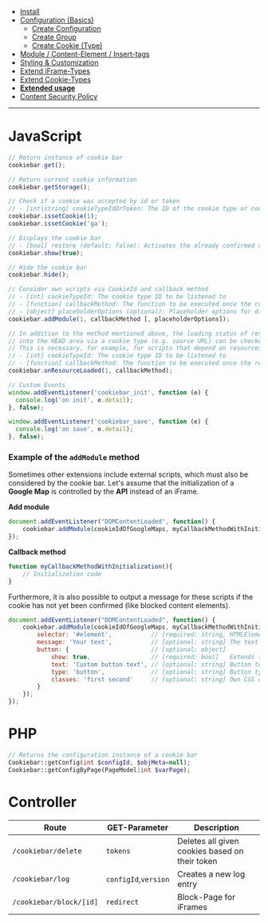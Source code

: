 - [Install](INSTALL.md)
- [Configuration (Basics)](BASICS.md)
    - [Create Configuration](CONFIGURATION.md)
    - [Create Group](GROUP.md)
    - [Create Cookie (Type)](COOKIE.md)
- [Module / Content-Element / Insert-tags](MOD_CE_MISC.md)
- [Styling & Customization](CUSTOMIZATION.md)
- [Extend iFrame-Types](EXTEND_IFRAME.md)
- [Extend Cookie-Types](EXTEND_TYPE.md)
- [**Extended usage**](EXTENDED_USAGE.md)
- [Content Security Policy](CONTENT_SECURITY_POLICY.md)

---

# JavaScript
```javascript
// Return instance of cookie bar
cookiebar.get();

// Return current cookie information
cookiebar.getStorage();

// Check if a cookie was accepted by id or token
// - [int|string] cookieTypeIdOrToken: The ID of the cookie type or cookie token to be queried
cookiebar.issetCookie(1);
cookiebar.issetCookie('ga');

// Displays the cookie bar
// - [bool] restore (default: false): Activates the already confirmed cookie checkboxes
cookiebar.show(true);

// Hide the cookie bar
cookiebar.hide();

// Consider own scripts via CookieId and callback method
// - [int] cookieTypeId: The cookie type ID to be listened to
// - [function] callbackMethod: The function to be executed once the cookie type is accepted
// - [object] placeholderOptions (optional): Placeholder options for displaying own content
cookiebar.addModule(1, callbackMethod [, placeholderOptions]);

// In addition to the method mentioned above, the loading status of resources that are loaded 
// into the HEAD area via a cookie type (e.g. source URL) can be checked using the following method.
// This is necessary, for example, for scripts that depend on resources that are loaded asynchronously.
// - [int] cookieTypeId: The cookie type ID to be listened to
// - [function] callbackMethod: The function to be executed once the resource is loaded
cookiebar.onResourceLoaded(1, callbackMethod);

// Custom Events
window.addEventListener('cookiebar_init', function (e) {
  console.log('on init', e.detail);
}, false);

window.addEventListener('cookiebar_save', function (e) {
  console.log('on save', e.detail);
}, false);
```

### Example of the `addModule` method
Sometimes other extensions include external scripts, which must also be considered by the cookie bar. Let's assume that the initialization of a __Google Map__ is controlled by the __API__ instead of an iFrame.

__Add module__
```javascript
document.addEventListener("DOMContentLoaded", function() {
    cookiebar.addModule(cookieIdOfGoogleMaps, myCallbackMethodWithInitialization);
});
```

__Callback method__
```javascript
function myCallbackMethodWithInitialization(){
    // Initialization code
}
```

Furthermore, it is also possible to output a message for these scripts if the cookie has not yet been confirmed (like blocked content elements).
```javascript
document.addEventListener("DOMContentLoaded", function() {
    cookiebar.addModule(cookieIdOfGoogleMaps, myCallbackMethodWithInitialization, {
        selector: '#element',           // [required: string, HTMLElement] Defines the element in which the message is output
        message: 'Your text',           // [optional: string] The text to be displayed
        button: {                       // [optional: object]
            show: true,                 // [required: bool]   Extends the output by a confirmation button,
            text: 'Custom button text', // [optional: string] Button text
            type: 'button',             // [optional: string] Button type
            classes: 'first second'     // [optional: string] Own CSS classes for the button separated by spaces
        }
    });
});
```


# PHP
```php
// Returns the configuration instance of a cookie bar
Cookiebar::getConfig(int $configId, $objMeta=null);
Cookiebar::getConfigByPage(PageModel|int $varPage);
```

# Controller
Route | GET-Parameter | Description
---------- | ----------- | -----------
`/cookiebar/delete` | `tokens` | Deletes all given cookies based on their token
`/cookiebar/log` | `configId`,`version` | Creates a new log entry
`/cookiebar/block/[id]` | `redirect` | Block-Page for iFrames
